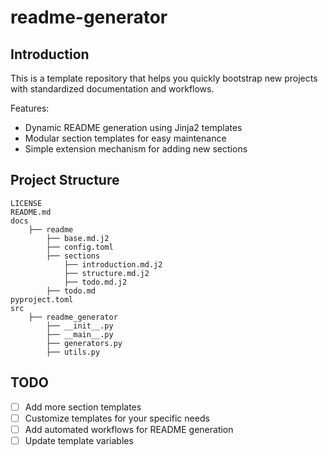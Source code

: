 # readme-generator

## Introduction

This is a template repository that helps you quickly bootstrap new projects with standardized documentation and workflows.

Features:
- Dynamic README generation using Jinja2 templates
- Modular section templates for easy maintenance
- Simple extension mechanism for adding new sections

## Project Structure

```
LICENSE
README.md
docs
    ├── readme
        ├── base.md.j2
        ├── config.toml
        ├── sections
            ├── introduction.md.j2
            ├── structure.md.j2
            ├── todo.md.j2
        ├── todo.md
pyproject.toml
src
    ├── readme_generator
        ├── __init__.py
        ├── __main__.py
        ├── generators.py
        ├── utils.py
```
## TODO

- [ ] Add more section templates
- [ ] Customize templates for your specific needs
- [ ] Add automated workflows for README generation
- [ ] Update template variables
